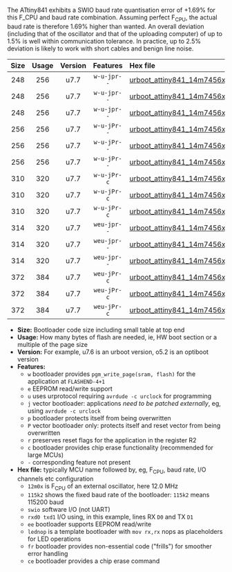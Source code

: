 The ATtiny841 exhibits a SWIO baud rate quantisation error of +1.69% for this F_CPU and baud rate combination. Assuming perfect F<sub>CPU</sub>, the actual baud rate is therefore 1.69% higher than wanted. An overall deviation (including that of the oscillator and that of the uploading computer) of up to 1.5% is well within communication tolerance. In practice, up to 2.5% deviation is likely to work with short cables and benign line noise.

|Size|Usage|Version|Features|Hex file|
|:-:|:-:|:-:|:-:|:--|
|248|256|u7.7|`w-u-jpr--`|[urboot_attiny841_14m7456x_+500k0_swio_rxa2_txa1_lednop.hex](https://raw.githubusercontent.com/stefanrueger/urboot.hex/main/mcus/attiny841/external_oscillator/fcpu_14m7456x/br_+500k0/urboot_attiny841_14m7456x_+500k0_swio_rxa2_txa1_lednop.hex)|
|248|256|u7.7|`w-u-jpr--`|[urboot_attiny841_14m7456x_+500k0_swio_rxa4_txa5_lednop.hex](https://raw.githubusercontent.com/stefanrueger/urboot.hex/main/mcus/attiny841/external_oscillator/fcpu_14m7456x/br_+500k0/urboot_attiny841_14m7456x_+500k0_swio_rxa4_txa5_lednop.hex)|
|248|256|u7.7|`w-u-jpr--`|[urboot_attiny841_14m7456x_+500k0_swio_rxb2_txa7_lednop.hex](https://raw.githubusercontent.com/stefanrueger/urboot.hex/main/mcus/attiny841/external_oscillator/fcpu_14m7456x/br_+500k0/urboot_attiny841_14m7456x_+500k0_swio_rxb2_txa7_lednop.hex)|
|256|256|u7.7|`w-u-jPr--`|[urboot_attiny841_14m7456x_+500k0_swio_rxa2_txa1.hex](https://raw.githubusercontent.com/stefanrueger/urboot.hex/main/mcus/attiny841/external_oscillator/fcpu_14m7456x/br_+500k0/urboot_attiny841_14m7456x_+500k0_swio_rxa2_txa1.hex)|
|256|256|u7.7|`w-u-jPr--`|[urboot_attiny841_14m7456x_+500k0_swio_rxa4_txa5.hex](https://raw.githubusercontent.com/stefanrueger/urboot.hex/main/mcus/attiny841/external_oscillator/fcpu_14m7456x/br_+500k0/urboot_attiny841_14m7456x_+500k0_swio_rxa4_txa5.hex)|
|256|256|u7.7|`w-u-jPr--`|[urboot_attiny841_14m7456x_+500k0_swio_rxb2_txa7.hex](https://raw.githubusercontent.com/stefanrueger/urboot.hex/main/mcus/attiny841/external_oscillator/fcpu_14m7456x/br_+500k0/urboot_attiny841_14m7456x_+500k0_swio_rxb2_txa7.hex)|
|310|320|u7.7|`w-u-jPr-c`|[urboot_attiny841_14m7456x_+500k0_swio_rxa2_txa1_lednop_fr_ce.hex](https://raw.githubusercontent.com/stefanrueger/urboot.hex/main/mcus/attiny841/external_oscillator/fcpu_14m7456x/br_+500k0/urboot_attiny841_14m7456x_+500k0_swio_rxa2_txa1_lednop_fr_ce.hex)|
|310|320|u7.7|`w-u-jPr-c`|[urboot_attiny841_14m7456x_+500k0_swio_rxa4_txa5_lednop_fr_ce.hex](https://raw.githubusercontent.com/stefanrueger/urboot.hex/main/mcus/attiny841/external_oscillator/fcpu_14m7456x/br_+500k0/urboot_attiny841_14m7456x_+500k0_swio_rxa4_txa5_lednop_fr_ce.hex)|
|310|320|u7.7|`w-u-jPr-c`|[urboot_attiny841_14m7456x_+500k0_swio_rxb2_txa7_lednop_fr_ce.hex](https://raw.githubusercontent.com/stefanrueger/urboot.hex/main/mcus/attiny841/external_oscillator/fcpu_14m7456x/br_+500k0/urboot_attiny841_14m7456x_+500k0_swio_rxb2_txa7_lednop_fr_ce.hex)|
|314|320|u7.7|`weu-jpr--`|[urboot_attiny841_14m7456x_+500k0_swio_rxa2_txa1_ee_lednop.hex](https://raw.githubusercontent.com/stefanrueger/urboot.hex/main/mcus/attiny841/external_oscillator/fcpu_14m7456x/br_+500k0/urboot_attiny841_14m7456x_+500k0_swio_rxa2_txa1_ee_lednop.hex)|
|314|320|u7.7|`weu-jpr--`|[urboot_attiny841_14m7456x_+500k0_swio_rxa4_txa5_ee_lednop.hex](https://raw.githubusercontent.com/stefanrueger/urboot.hex/main/mcus/attiny841/external_oscillator/fcpu_14m7456x/br_+500k0/urboot_attiny841_14m7456x_+500k0_swio_rxa4_txa5_ee_lednop.hex)|
|314|320|u7.7|`weu-jpr--`|[urboot_attiny841_14m7456x_+500k0_swio_rxb2_txa7_ee_lednop.hex](https://raw.githubusercontent.com/stefanrueger/urboot.hex/main/mcus/attiny841/external_oscillator/fcpu_14m7456x/br_+500k0/urboot_attiny841_14m7456x_+500k0_swio_rxb2_txa7_ee_lednop.hex)|
|372|384|u7.7|`weu-jPr-c`|[urboot_attiny841_14m7456x_+500k0_swio_rxa2_txa1_ee_lednop_fr_ce.hex](https://raw.githubusercontent.com/stefanrueger/urboot.hex/main/mcus/attiny841/external_oscillator/fcpu_14m7456x/br_+500k0/urboot_attiny841_14m7456x_+500k0_swio_rxa2_txa1_ee_lednop_fr_ce.hex)|
|372|384|u7.7|`weu-jPr-c`|[urboot_attiny841_14m7456x_+500k0_swio_rxa4_txa5_ee_lednop_fr_ce.hex](https://raw.githubusercontent.com/stefanrueger/urboot.hex/main/mcus/attiny841/external_oscillator/fcpu_14m7456x/br_+500k0/urboot_attiny841_14m7456x_+500k0_swio_rxa4_txa5_ee_lednop_fr_ce.hex)|
|372|384|u7.7|`weu-jPr-c`|[urboot_attiny841_14m7456x_+500k0_swio_rxb2_txa7_ee_lednop_fr_ce.hex](https://raw.githubusercontent.com/stefanrueger/urboot.hex/main/mcus/attiny841/external_oscillator/fcpu_14m7456x/br_+500k0/urboot_attiny841_14m7456x_+500k0_swio_rxb2_txa7_ee_lednop_fr_ce.hex)|

- **Size:** Bootloader code size including small table at top end
- **Usage:** How many bytes of flash are needed, ie, HW boot section or a multiple of the page size
- **Version:** For example, u7.6 is an urboot version, o5.2 is an optiboot version
- **Features:**
  + `w` bootloader provides `pgm_write_page(sram, flash)` for the application at `FLASHEND-4+1`
  + `e` EEPROM read/write support
  + `u` uses urprotocol requiring `avrdude -c urclock` for programming
  + `j` vector bootloader: applications *need to be patched externally*, eg, using `avrdude -c urclock`
  + `p` bootloader protects itself from being overwritten
  + `P` vector bootloader only: protects itself and reset vector from being overwritten
  + `r` preserves reset flags for the application in the register R2
  + `c` bootloader provides chip erase functionality (recommended for large MCUs)
  + `-` corresponding feature not present
- **Hex file:** typically MCU name followed by, eg, F<sub>CPU</sub>, baud rate, I/O channels etc configuration
  + `12m0x` is F<sub>CPU</sub> of an external oscillator, here 12.0 MHz
  + `115k2` shows the fixed baud rate of the bootloader: `115k2` means 115200 baud
  + `swio` software I/O (not UART)
  + `rxd0 txd1` I/O using, in this example, lines RX `D0` and TX `D1`
  + `ee` bootloader supports EEPROM read/write
  + `lednop` is a template bootloader with `mov rx,rx` nops as placeholders for LED operations
  + `fr` bootloader provides non-essential code ("frills") for smoother error handling
  + `ce` bootloader provides a chip erase command

